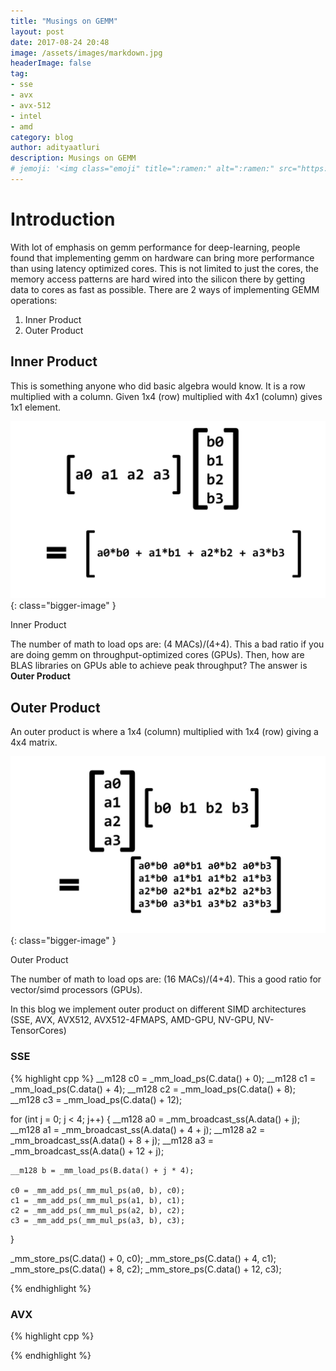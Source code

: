 ```yaml
---
title: "Musings on GEMM"
layout: post
date: 2017-08-24 20:48
image: /assets/images/markdown.jpg
headerImage: false
tag:
- sse
- avx
- avx-512
- intel
- amd
category: blog
author: adityaatluri
description: Musings on GEMM
# jemoji: '<img class="emoji" title=":ramen:" alt=":ramen:" src="https://assets.github.com/images/icons/emoji/unicode/1f35c.png" height="20" width="20" align="absmiddle">'
---
```


# Introduction
With lot of emphasis on gemm performance for deep-learning, people found that implementing gemm on hardware can bring more performance than using latency optimized cores. This is not limited to just the cores, the memory access patterns are hard wired into the silicon there by getting data to cores as fast as possible.
There are 2 ways of implementing GEMM operations:
1. Inner Product
2. Outer Product

## Inner Product
This is something anyone who did basic algebra would know. It is a row multiplied with a column. Given 1x4 (row) multiplied with 4x1 (column) gives 1x1 element.

![Markdowm Image][1] {: class="bigger-image" }
<figcaption class="caption">Inner Product</figcaption>

The number of math to load ops are: (4 MACs)/(4+4). This a bad ratio if you are doing gemm on throughput-optimized cores (GPUs). Then, how are BLAS libraries on GPUs able to achieve peak throughput? The answer is **Outer Product**

## Outer Product
An outer product is where a 1x4 (column) multiplied with 1x4 (row) giving a 4x4 matrix.

![Markdowm Image][2] {: class="bigger-image" }
<figcaption class="caption">Outer Product</figcaption>

The number of math to load ops are: (16 MACs)/(4+4). This a good ratio for vector/simd processors (GPUs).

In this blog we implement outer product on different SIMD architectures (SSE, AVX, AVX512, AVX512-4FMAPS, AMD-GPU, NV-GPU, NV-TensorCores)

### SSE
{% highlight cpp %}
__m128 c0 = _mm_load_ps(C.data() + 0);
__m128 c1 = _mm_load_ps(C.data() + 4);
__m128 c2 = _mm_load_ps(C.data() + 8);
__m128 c3 = _mm_load_ps(C.data() + 12);

for (int j = 0; j < 4; j++) {
	__m128 a0 = _mm_broadcast_ss(A.data() + j);
	__m128 a1 = _mm_broadcast_ss(A.data() + 4 + j);
	__m128 a2 = _mm_broadcast_ss(A.data() + 8 + j);
	__m128 a3 = _mm_broadcast_ss(A.data() + 12 + j);

	__m128 b = _mm_load_ps(B.data() + j * 4);

	c0 = _mm_add_ps(_mm_mul_ps(a0, b), c0);
	c1 = _mm_add_ps(_mm_mul_ps(a1, b), c1);
	c2 = _mm_add_ps(_mm_mul_ps(a2, b), c2);
	c3 = _mm_add_ps(_mm_mul_ps(a3, b), c3);
}

_mm_store_ps(C.data() + 0, c0);
_mm_store_ps(C.data() + 4, c1);
_mm_store_ps(C.data() + 8, c2);
_mm_store_ps(C.data() + 12, c3);

{% endhighlight %}

### AVX
{% highlight cpp %}

{% endhighlight %}


[1]: https://github.com/adityaatluri/adityaatluri.github.io/raw/master/assets/images/Slide1.JPG
[2]: https://github.com/adityaatluri/adityaatluri.github.io/raw/master/assets/images/Slide2.JPG
